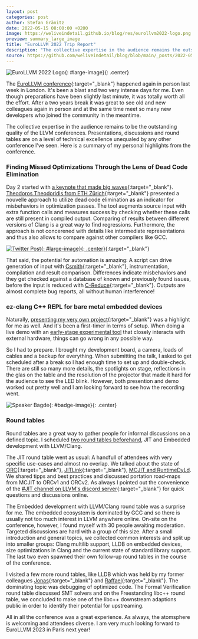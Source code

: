 ```yaml
---
layout: post
categories: post
author: Stefan Gränitz
date: 2022-05-15 08:00:00 +0200
image: https://weliveindetail.github.io/blog/res/eurollvm2022-logo.png
preview: summary_large_image
title: "EuroLLVM 2022 Trip Report"
description: "The collective expertise in the audience remains the outstanding quality of the LLVM conferences. Presentations, discussions and round tables are on an unequaled level of technical excellence."
source: https://github.com/weliveindetail/blog/blob/main/_posts/2022-05-15-eurolvm.md
---
```


<style>
  #large-image {
    max-width: min(100%, 500px);
  }
  #badge-image {
    max-width: min(100%, 300px);
  }
  .center {
    display: block;
    margin: 0 auto;
  }
</style>

![EuroLLVM 2022 Logo](https://weliveindetail.github.io/blog/res/eurollvm2022-logo.png){: #large-image}{: .center}

The [EuroLLVM conference](https://llvm.swoogo.com/2022eurollvm){:target="_blank"} happened again in person last week in London. It's been a blast and two very intense days for me. Even though preparations have been slightly last minute, it was totally worth all the effort. After a two years break it was great to see old and new colleagues again in person and at the same time meet so many new developers who joined the community in the meantime.

The collective expertise in the audience remains to be the outstanding quality of the LLVM conferences. Presentations, discussions and round tables are on a level of technical excellence unequaled by any other conference I've seen. Here is a summary of my personal highlights from the conference.

### Finding Missed Optimizations Through the Lens of Dead Code Elimination

Day 2 started with [a keynote that made big waves](https://llvm.swoogo.com/2022eurollvm/session/861298/finding-missed-optimizations-through-the-lens-of-dead-code-elimination){:target="_blank"}. [Theodoros Theodoridis from ETH Zürich](https://thetheodor.github.io/){:target="_blank"} presented a nouvelle approach to utilize dead code elimination as an indicator for misbehaviors in optimization passes. The tool augments source input with extra function calls and measures success by checking whether these calls are still present in compiled output. Comparing of results between different versions of Clang is a great way to find regressions. Furthermore, the approach is not concerened with details like intermediate representations and thus also allows to compare against other compilers like GCC.

[![Twitter Post](https://weliveindetail.github.io/blog/res/eurollvm2022-twitter.png){: #large-image}{: .center}](https://twitter.com/weliveindetail/status/1524304422414819328){:target="_blank"}

That said, the potential for automation is amazing: A script can drive generation of input with [Csmith](https://github.com/csmith-project/csmith){:target="_blank"}, instrumentation, compilation and result comparison. Differences indicate misbehaviors and they get checked against a database of known and previously found issues, before the input is reduced with [C-Reduce](https://github.com/csmith-project/creduce){:target="_blank"}. Outputs are almost complete bug reports, all without human interference!

### ez-clang C++ REPL for bare metal embedded devices

Naturally, [presenting my very own project](https://llvm.swoogo.com/2022eurollvm/session/861310/ez-clang-c++-repl-for-bare-metal-embedded-devices){:target="_blank"} was a highlight for me as well. And it's been a first-timer in terms of setup. When doing a live demo with an [early-stage experimental tool](https://echtzeit.dev/ez-clang/) that closely interacts with external hardware, things can go wrong in any possible way.

So I had to prepare. I brought my development board, a camera, loads of cables and a backup for everything. When submitting the talk, I asked to get scheduled after a break so I had enough time to set up and double-check. There are still so many more details, the spotlights on stage, reflections in the glas on the table and the resolution of the projector that made it hard for the audience to see the LED blink. However, both presention and demo worked out pretty well and I am looking forward to see how the recording went.

![Speaker Bagde](https://weliveindetail.github.io/blog/res/eurollvm2022-badge.jpeg){: #badge-image}{: .center}

### Round tables

Round tables are a great way to gather people for informal discussions on a defined topic. I scheduled [two round tables beforehand](https://twitter.com/weliveindetail/status/1521109781171351553), JIT and Embedded development with LLVM/Clang.

The JIT round table went as usual: A handfull of attendees with very specific use-cases and almost no overlap. We talked about the state of [ORC](https://llvm.org/docs/ORCv2.html){:target="_blank"}, [JITLink](https://llvm.org/docs/JITLink.html){:target="_blank"}, [MCJIT and RuntimeDyLd](https://llvm.org/docs/MCJITDesignAndImplementation.html). We shared tipps and best practices and discussed portation road-maps from MCJIT to ORCv1 and ORCv2. As always I pointed out the convenience of the [#JIT channel on LLVM's discord server](https://discord.com/channels/636084430946959380/687692371038830597){:target="_blank"} for quick questions and discussions online.

The Embedded development with LLVM/Clang round table was a surprise for me. The embedded ecosystem is dominated by GCC and so there is usually not too much interest in LLVM anywhere online. On-site on the conference, however, I found myself with 30 people awaiting moderation. Targeted discussions are hard with a group of this size. After a small introduction and general topics, we collected common interests and split up into smaller groups: Clang multilib support, LLDB on embedded devices, size optimizations in Clang and the current state of standard library support. The last two even spawned their own follow-up round tables in the course of the conference.

I visited a few more round tables, like LLDB which was held by my former colleagues [Jonas](https://jonasdevlieghere.com/){:target="_blank"} and [Raffael](https://se.linkedin.com/in/raphael-isemann-5b350284){:target="_blank"}. The dominating topic was debugging of optimized code. The Formal Verification round table discussed SMT solvers and on the Freestanding libc++ round table, we concluded to make one of the libc++ downstream adaptions public in order to identify their potential for upstreaming.

All in all the conference was a great experience. As always, the atomsphere is welcoming and attendees diverse. I am very much looking forward to EuroLLVM 2023 in Paris next year!
